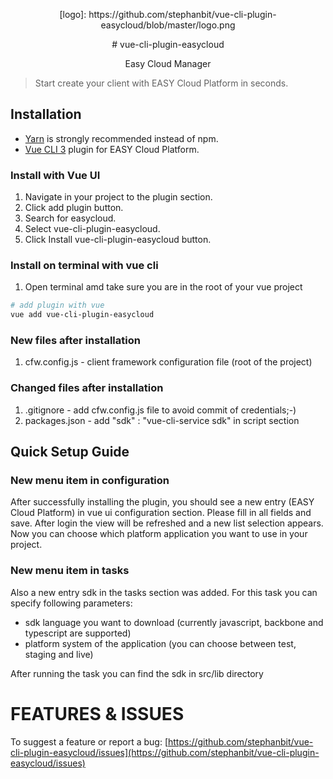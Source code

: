 <p align="center">[logo]: https://github.com/stephanbit/vue-cli-plugin-easycloud/blob/master/logo.png</p>
<p align="center"># vue-cli-plugin-easycloud</p>
<p align="center">Easy Cloud Manager</p>

> Start create your client with EASY Cloud Platform in seconds.

## Installation
- [Yarn](http://yarnpkg.com/) is strongly recommended instead of npm.
- [Vue CLI 3](https://cli.vuejs.org/) plugin for EASY Cloud Platform.

### Install with Vue UI
1. Navigate in your project to the plugin section.
2. Click add plugin button.
3. Search for easycloud.
4. Select vue-cli-plugin-easycloud.
5. Click Install vue-cli-plugin-easycloud button.

### Install on terminal with vue cli
1. Open terminal amd take sure you are in the root of your vue project
````bash
# add plugin with vue
vue add vue-cli-plugin-easycloud
````


### New files after installation
1. cfw.config.js - client framework configuration file (root of the project)

### Changed files after installation
1. .gitignore - add cfw.config.js file to avoid commit of credentials;-)
2. packages.json - add "sdk" : "vue-cli-service sdk" in script section

## Quick Setup Guide

### New menu item in configuration
After successfully installing the plugin, you should see a new entry (EASY Cloud Platform) in vue ui configuration section.
Please fill in all fields and save. After login the view will be refreshed and a new list selection appears. 
Now you can choose which platform application you want to use in your project.

### New menu item in tasks

Also a new entry sdk in the tasks section was added. For this task you can specify following parameters:

- sdk language you want to download (currently javascript, backbone and typescript are supported)
- platform system of the application (you can choose between test, staging and live)

After running the task you can find the sdk in src/lib directory

# FEATURES & ISSUES
To suggest a feature or report a bug: [https://github.com/stephanbit/vue-cli-plugin-easycloud/issues](https://github.com/stephanbit/vue-cli-plugin-easycloud/issues)
